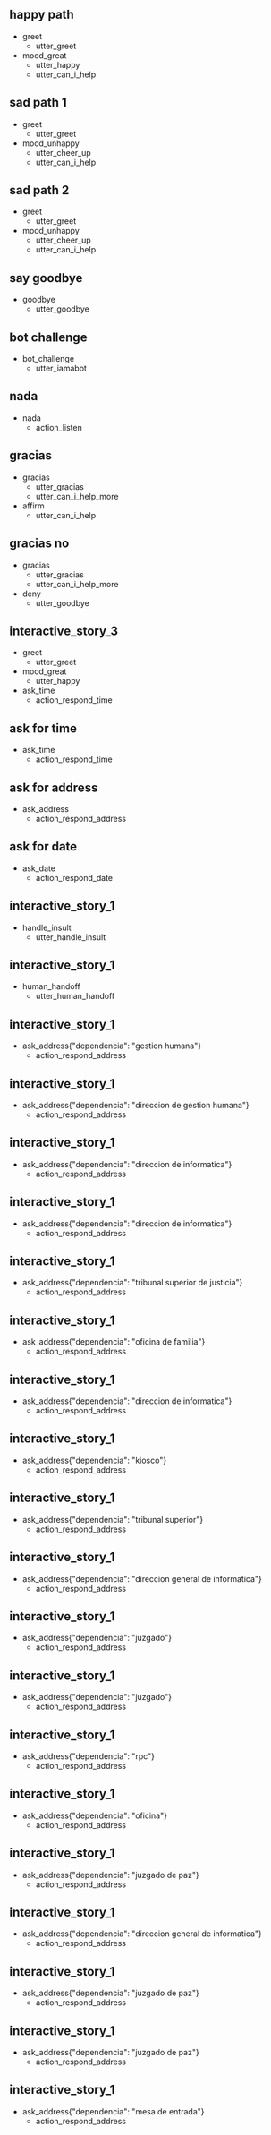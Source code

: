 ## happy path
* greet
  - utter_greet
* mood_great
  - utter_happy
  - utter_can_i_help

## sad path 1
* greet
  - utter_greet
* mood_unhappy
  - utter_cheer_up
  - utter_can_i_help

## sad path 2
* greet
  - utter_greet
* mood_unhappy
  - utter_cheer_up
  - utter_can_i_help

## say goodbye
* goodbye
  - utter_goodbye

## bot challenge
* bot_challenge
  - utter_iamabot
 
 ## nada
 * nada
   - action_listen

 
 ## gracias
 * gracias
   - utter_gracias
   - utter_can_i_help_more
 * affirm
    - utter_can_i_help

  ## gracias no
  * gracias
    - utter_gracias
    - utter_can_i_help_more
  * deny
    - utter_goodbye
    
## interactive_story_3
* greet
    - utter_greet
* mood_great
    - utter_happy
* ask_time
    - action_respond_time

## ask for time
* ask_time
    - action_respond_time

## ask for address
* ask_address
    - action_respond_address

## ask for date
* ask_date
    - action_respond_date

## interactive_story_1
* handle_insult
    - utter_handle_insult

## interactive_story_1
* human_handoff
    - utter_human_handoff

## interactive_story_1
* ask_address{"dependencia": "gestion humana"}
    - action_respond_address

## interactive_story_1
* ask_address{"dependencia": "direccion de gestion humana"}
    - action_respond_address
    
## interactive_story_1
* ask_address{"dependencia": "direccion de informatica"}
    - action_respond_address

## interactive_story_1
* ask_address{"dependencia": "direccion de informatica"}
    - action_respond_address
    
## interactive_story_1
* ask_address{"dependencia": "tribunal superior de justicia"}
    - action_respond_address
    
## interactive_story_1
* ask_address{"dependencia": "oficina de familia"}
    - action_respond_address
    
## interactive_story_1
* ask_address{"dependencia": "direccion de informatica"}
    - action_respond_address
 
## interactive_story_1
* ask_address{"dependencia": "kiosco"}
    - action_respond_address
    
## interactive_story_1
* ask_address{"dependencia": "tribunal superior"}
    - action_respond_address

## interactive_story_1
* ask_address{"dependencia": "direccion general de informatica"}
    - action_respond_address

## interactive_story_1
* ask_address{"dependencia": "juzgado"}
    - action_respond_address
    
## interactive_story_1
* ask_address{"dependencia": "juzgado"}
    - action_respond_address

## interactive_story_1
* ask_address{"dependencia": "rpc"}
    - action_respond_address

## interactive_story_1
* ask_address{"dependencia": "oficina"}
    - action_respond_address

## interactive_story_1
* ask_address{"dependencia": "juzgado de paz"}
    - action_respond_address
    
## interactive_story_1
* ask_address{"dependencia": "direccion general de informatica"}
    - action_respond_address
    
## interactive_story_1
* ask_address{"dependencia": "juzgado de paz"}
    - action_respond_address
    
## interactive_story_1
* ask_address{"dependencia": "juzgado de paz"}
    - action_respond_address
    
## interactive_story_1
* ask_address{"dependencia": "mesa de entrada"}
    - action_respond_address
